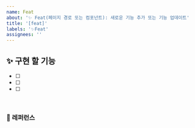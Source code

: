 ```yaml
---
name: Feat
about: '✨ Feat(페이지 경로 또는 컴포넌트): 새로운 기능 추가 또는 기능 업데이트'
title: '[feat]'
labels: '✨Feat'
assignees: ''
---
```


## ✨ 구현 할 기능

- [ ]
- [ ]
- [ ]

<br>

### 📕 레퍼런스
